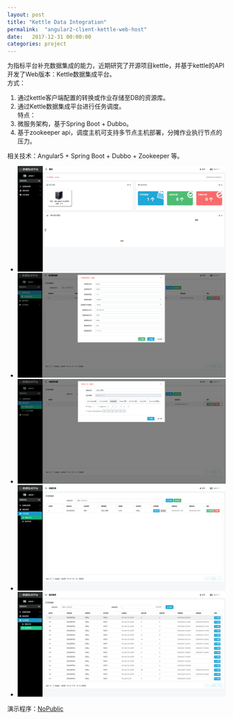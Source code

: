 ```yaml
---
layout: post
title: "Kettle Data Integration"
permalink:  "angular2-client-kettle-web-host"
date:   2017-12-31 00:00:00
categories: project
---
```


为指标平台补充数据集成的能力，近期研究了开源项目kettle，并基于kettle的API开发了Web版本：Kettle数据集成平台。  
方式：  
1. 通过kettle客户端配置的转换或作业存储至DB的资源库。  
2. 通过Kettle数据集成平台进行任务调度。  
特点：  
1. 微服务架构，基于Spring Boot + Dubbo。  
2. 基于zookeeper api，调度主机可支持多节点主机部署，分摊作业执行节点的压力。  

相关技术：Angular5 + Spring Boot + Dubbo + Zookeeper 等。  

<script src="/js/jquery.bxslider.min.js"></script>
<link href="/css/jquery.bxslider.css" rel="stylesheet" />

<ul class="bxslider">
  <li><img src="/images/dataintegration1.png" /></li>
  <li><img src="/images/dataintegration2.png" /></li>
  <li><img src="/images/dataintegration3.png" /></li>
  <li><img src="/images/dataintegration4.png" /></li>
  <li><img src="/images/dataintegration5.png" /></li>
</ul>

<script type="text/javascript">
	$(document).ready(function(){
  		$('.bxslider').bxSlider();
	});
</script>

演示程序：<a href="/files/NoDownload">NoPublic</a>  